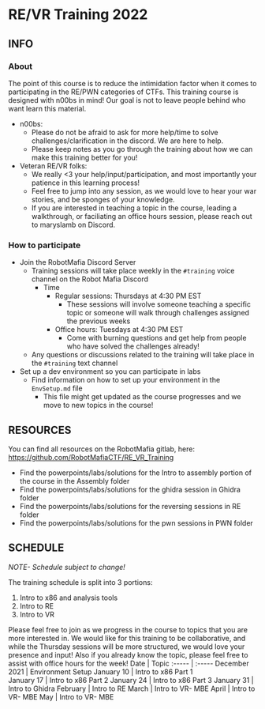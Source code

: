 # RE/VR Training 2022
## INFO
### About
The point of this course is to reduce the intimidation factor when it comes to participating in the RE/PWN categories of CTFs.
This training course is designed with n00bs in mind! Our goal is not to leave people behind who want learn this material. 
- n00bs:
  - Please do not be afraid to ask for more help/time to solve challenges/clarification in the discord. We are here to help.
  - Please keep notes as you go through the training about how we can make this training better for you!
- Veteran RE/VR folks: 
  - We really <3 your help/input/participation, and most importantly your patience in this learning process!
  - Feel free to jump into any session, as we would love to hear your war stories, and be sponges of your knowledge.
  - If you are interested in teaching a topic in the course, leading a walkthrough, or faciliating an office hours session, please reach out to maryslamb on Discord.

### How to participate
- Join the RobotMafia Discord Server
  - Training sessions will take place weekly in the ```#training``` voice channel on the Robot Mafia Discord
      - Time
        - Regular sessions: Thursdays at 4:30 PM EST
          - These sessions will involve someone teaching a specific topic or someone will walk through challenges assigned the previous weeks
        - Office hours: Tuesdays at 4:30 PM EST
          - Come with burning questions and get help from people who have solved the challenges already!
  - Any questions or discussions related to the training will take place in the ```#training``` text channel
- Set up a dev environment so you can participate in labs
  - Find information on how to set up your environment in the ```EnvSetup.md``` file
    - This file might get updated as the course progresses and we move to new topics in the course!

## RESOURCES
You can find all resources on the RobotMafia gitlab, here: https://github.com/RobotMafiaCTF/RE_VR_Training
- Find the powerpoints/labs/solutions for the Intro to assembly portion of the course in the Assembly folder
- Find the powerpoints/labs/solutions for the ghidra session in Ghidra folder
- Find the powerpoints/labs/solutions for the reversing sessions in RE folder
- Find the powerpoints/labs/solutions for the pwn sessions in PWN folder

## SCHEDULE
*NOTE- Schedule subject to change!*

The training schedule is split into 3 portions:
1. Intro to x86 and analysis tools
2. Intro to RE
3. Intro to VR

Please feel free to join as we progress in the course to topics that you are more interested in. We would like for this training to be collaborative, and while the Thursday sessions will be more structured, we would love your presence and input! Also if you already know the topic, please feel free to assist with office hours for the week!
Date | Topic
:----- | :-----
December 2021   | 	Environment Setup
January 10  | Intro to x86 Part 1  
January 17 | Intro to x86 Part 2
January 24  | Intro to x86 Part 3 
January 31  | Intro to Ghidra
February | Intro to RE
March  | Intro to VR- MBE 
April | Intro to VR- MBE
May | Intro to VR- MBE
